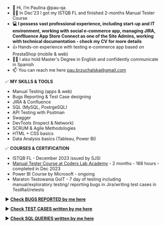 - 👋 Hi, I’m Paulina @pau-qa
- 👩‍💼 In Dec'23 I got my ISTQB FL and finished 2-months Manual Tester Course
-  **💻 I possess vast professional experience, including start-up and IT environment, working with social e-commerce app, managing JIRA, Conflluence App Store Connect as one of the Site Admins, working with technical documentation - check my CV for more details**
- 👍 Hands-on experience with testing e-commerce app based on PrestaShop (mobile & web)
- 👩‍🎓 I also hold Master's Degree in English and confidently communicate in Spanish
- 📫 You can reach me here pau.brzuchalska@gmail.com

✅ **MY SKILLS & TOOLS**

- Manual Testing (apps & web)
- Bugs Reporting & Test Case designing
- JIRA & Confluence
- SQL (MySQL, PostrgeSQL)
- API Testing with Postman
- Swagger
- DevTools (Inspect & Network)
- SCRUM & Agile Methodologies
- HTML + CSS basics
- Data Analysis basics (Tableau, Power BI)

✅ **COURSES & CERTIFICATION**
- ISTQB FL - December 2023 issued by SJSI
- [Manual Tester Course at Coders Lab Academy]([url](https://coderslab.pl/pl/tester-manualny)https://coderslab.pl/pl/tester-manualny) - 2 months - 168 hours - completed in Dec 2023
- Power BI Course by Microsoft - ongoing
- Maraton Testowania GoIT - 7 day of testing including manual/exploratory testing/ reporting bugs in Jira/writing test cases in TestRail/retests

 :arrow_forward: <a href="https://github.com/pau-qa/Bug-Reports"><b>Check **BUGS REPORTED** by me here</b></a>
 
 :arrow_forward: <a href="https://github.com/pau-qa/Test-Cases-"><b>Check **TEST CASES** written by me here</b></a>

 :arrow_forward: <a href="https://github.com/pau-qa/SQL-queries"><b>Check **SQL QUERIES** written by me here</b></a>
